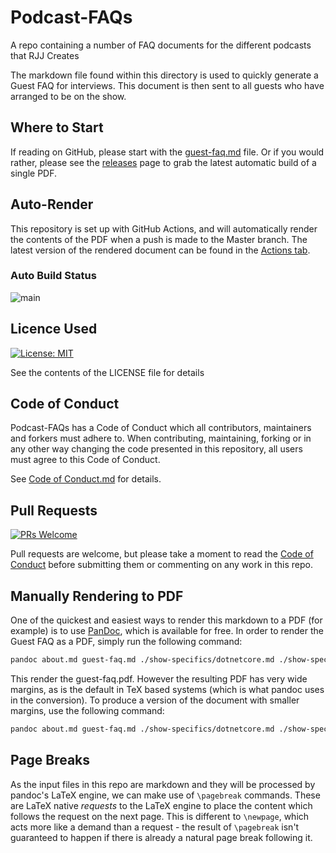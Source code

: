 # Podcast-FAQs

A repo containing a number of FAQ documents for the different podcasts that RJJ Creates

The markdown file found within this directory is used to quickly generate a Guest FAQ for interviews. This document is then sent to all guests who have arranged to be on the show.

## Where to Start

If reading on GitHub, please start with the [guest-faq.md](./guest-faq.md) file. Or if you would rather, please see the [releases](https://github.com/jamie-taylor-rjj/Podcast-FAQs/releases) page to grab the latest automatic build of a single PDF.

## Auto-Render

This repository is set up with GitHub Actions, and will automatically render the contents of the PDF when a push is made to the Master branch. The latest version of the rendered document can be found in the [Actions tab](/actions).

### Auto Build Status

![main](https://github.com/jamie-taylor-rjj/Podcast-FAQs/workflows/main/badge.svg?branch=master)

## Licence Used

[![License: MIT](https://img.shields.io/badge/License-MIT-yellow.svg)](https://opensource.org/licenses/MIT)

See the contents of the LICENSE file for details

## Code of Conduct

Podcast-FAQs has a Code of Conduct which all contributors, maintainers and forkers must adhere to. When contributing, maintaining, forking or in any other way changing the code presented in this repository, all users must agree to this Code of Conduct.

See [Code of Conduct.md](CODE_OF_CONDUCT.md) for details.

## Pull Requests

[![PRs Welcome](https://img.shields.io/badge/PRs-welcome-brightgreen.svg?style=flat-square)](http://makeapullrequest.com)

Pull requests are welcome, but please take a moment to read the [Code of Conduct](CODE_OF_CONDUCT.md) before submitting them or commenting on any work in this repo.

## Manually Rendering to PDF

One of the quickest and easiest ways to render this markdown to a PDF (for example) is to use [PanDoc](https://pandoc.org/), which is available for free. In order to render the Guest FAQ as a PDF, simply run the following command:

``` bash
pandoc about.md guest-faq.md ./show-specifics/dotnetcore.md ./show-specifics/wafflingtaylors.md --pdf-engine=xelatex -o guest-faq.pdf --toc
```

This render the guest-faq.pdf. However the resulting PDF has very wide margins, as is the default in TeX based systems (which is what pandoc uses in the conversion). To produce a version of the document with smaller margins, use the following command:

``` bash
pandoc about.md guest-faq.md ./show-specifics/dotnetcore.md ./show-specifics/wafflingtaylors.md --pdf-engine=xelatex -V geometry:"top=2cm, bottom=1.5cm, left=2cm, right=2cm" -o guest-faq.pdf --toc
```

## Page Breaks

As the input files in this repo are markdown and they will be processed by pandoc's LaTeX engine, we can make use of `\pagebreak` commands. These are LaTeX native _requests_ to the LaTeX engine to place the content which follows the request on the next page. This is different to `\newpage`, which acts more like a demand than a request - the result of `\pagebreak` isn't guaranteed to happen if there is already a natural page break following it.
